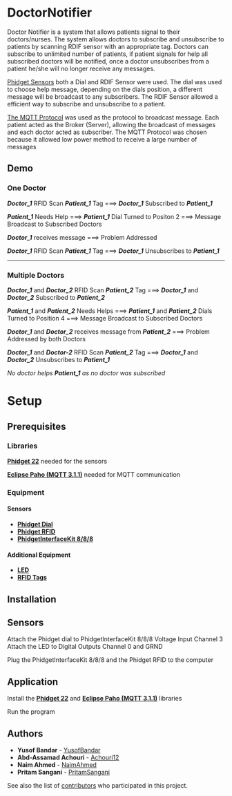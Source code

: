 # DoctorNotifier
Doctor Notifier is a system that allows patients signal to their doctors/nurses. The system allows doctors to subscribe and unsubscribe to patients by scanning RDIF sensor with an appropriate tag. Doctors can subscribe to unlimited number of patients, if patient signals for help all subscribed doctors will be notified, once a doctor unsubscribes from a patient he/she will no longer receive any messages. 

[Phidget Sensors](https://www.phidgets.com/?) both a Dial and RDIF Sensor were used. The dial was used to choose help message, depending on the dials position, a different message will be broadcast to any subscribers. The RDIF Sensor allowed a efficient way to subscribe and unsubscribe to a patient.

[The MQTT Protocol](http://mqtt.org/) was used as the protocol to broadcast message. Each patient acted as the Broker (Server), allowing the broadcast of messages and each doctor acted as subscriber. The MQTT Protocol was chosen because it allowed low power method to receive a large number of messages

## Demo
### One Doctor
***Doctor_1*** RFID Scan ***Patient_1*** Tag ===> ***Doctor_1*** Subscribed to ***Patient_1***

***Patient_1*** Needs Help ===> ***Patient_1*** Dial Turned to Positon 2 ===> Message Broadcast to Subscribed Doctors

***Doctor_1*** receives message ===> Problem Addressed

***Doctor_1*** RFID Scan ***Patient_1*** Tag ===> ***Doctor_1*** Unsubscribes to ***Patient_1***

---

### Multiple Doctors
***Doctor_1*** and ***Doctor_2*** RFID Scan ***Patient_2*** Tag ===> ***Doctor_1*** and ***Doctor_2*** Subscribed to ***Patient_2***

***Patient_1*** and ***Patient_2*** Needs Helps ===> ***Patient_1*** and ***Patient_2*** Dials Turned to Position 4 ===> Message Broadcast to Subscribed Doctors

***Doctor_1*** and ***Doctor_2*** receives message from ***Patient_2*** ===> Problem Addressed by both Doctors

***Doctor_1*** and ***Doctor-2*** RFID Scan ***Patient_2*** Tag ===> ***Doctor_1*** and ***Doctor_2*** Unsubscribes to ***Patient_1***

*No doctor helps* ***Patient_1*** *as no doctor was subscribed*

# Setup

## Prerequisites

### Libraries
[**Phidget 22**](https://www.phidgets.com/docs/Language_-_Java#Libraries) needed for the sensors

[**Eclipse Paho (MQTT 3.1.1)**](https://www.eclipse.org/paho/clients/java/#) needed for MQTT communication

### Equipment

#### Sensors
* [**Phidget Dial**](https://www.phidgets.com/?prodid=44)
* [**Phidget RFID**](https://www.phidgets.com/?prodid=23)
* [**PhidgetInterfaceKit 8/8/8**](https://www.phidgets.com/?tier=3&catid=2&pcid=1&prodid=1021)

#### Additional Equipment
* [**LED**](https://www.phidgets.com/?tier=3&catid=60&pcid=53&prodid=442)
* [**RFID Tags**](https://www.phidgets.com/?tier=1&catid=47&pcid=40)

## Installation

## Sensors
Attach the Phidget dial to PhidgetInterfaceKit 8/8/8 Voltage Input Channel 3
Attach the LED to Digital Outputs Channel 0 and GRND

Plug the PhidgetInterfaceKit 8/8/8 and the Phidget RFID to the computer

## Application
Install the [**Phidget 22**](https://www.phidgets.com/docs/Language_-_Java#Libraries) and [**Eclipse Paho (MQTT 3.1.1)**](https://www.eclipse.org/paho/clients/java/#) libraries

Run the program 


## Authors
* **Yusof Bandar** - [YusofBandar](https://github.com/YusofBandar)
* **Abd-Assamad Achouri** - [Achouri12](https://github.com/Abd-AssamadAchouri)
* **Naim Ahmed** - [NaimAhmed](https://github.com/NaimAhmed)
* **Pritam Sangani** - [PritamSangani](https://github.com/PritamSangani) 

See also the list of [contributors](https://github.com/YusofBandar/DoctorNotifier/graphs/contributors) who participated in this project.
